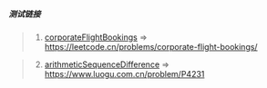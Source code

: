 ##### 测试链接
> 1. [corporateFlightBookings](1.corporateFlightBookings) => https://leetcode.cn/problems/corporate-flight-bookings/

> 2. [arithmeticSequenceDifference](2.arithmeticSequenceDifference) => https://www.luogu.com.cn/problem/P4231